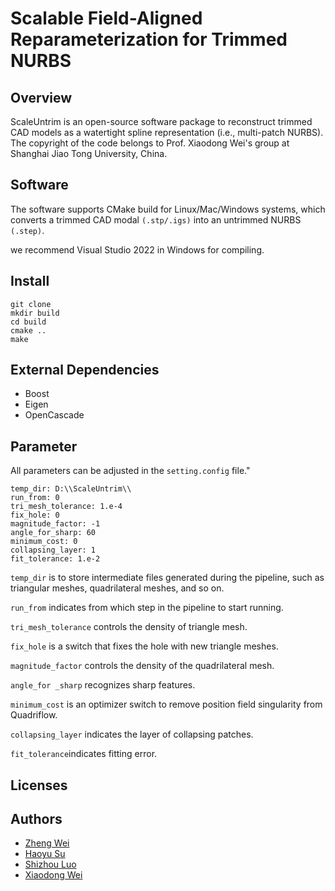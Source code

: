 # Scalable Field-Aligned Reparameterization for Trimmed NURBS

## Overview
ScaleUntrim is an open-source software package to reconstruct trimmed CAD models as a watertight spline representation (i.e., multi-patch NURBS). The copyright of the code belongs to Prof. Xiaodong Wei's group at Shanghai Jiao Tong University, China.

## Software

The software supports CMake build for Linux/Mac/Windows systems, which converts a trimmed CAD modal  `(.stp/.igs)` into an untrimmed NURBS `(.step)`.

we recommend Visual Studio 2022 in Windows for compiling.

## Install

```
git clone 
mkdir build
cd build
cmake .. 
make
```

## External Dependencies

- Boost
- Eigen
- OpenCascade

## Parameter 

All parameters can be adjusted in the `setting.config` file."

```text
temp_dir: D:\\ScaleUntrim\\
run_from: 0
tri_mesh_tolerance: 1.e-4
fix_hole: 0
magnitude_factor: -1
angle_for_sharp: 60
minimum_cost: 0
collapsing_layer: 1
fit_tolerance: 1.e-2
```

`temp_dir` is to store intermediate files generated during the pipeline, such as triangular meshes, quadrilateral meshes, and so on.

`run_from` indicates from which step in the pipeline to start running.

`tri_mesh_tolerance` controls the density of triangle mesh.

`fix_hole` is a switch that fixes the hole with new triangle meshes.

`magnitude_factor` controls the density of the quadrilateral mesh.

`angle_for _sharp` recognizes sharp features.

`minimum_cost` is an optimizer switch to remove position field singularity from Quadriflow.

`collapsing_layer` indicates the layer of collapsing patches.

`fit_tolerance`indicates fitting error.

## Licenses

## Authors

- <u>Zheng Wei</u>
- <u>Haoyu Su</u>
- <u>Shizhou Luo</u>
- <u>Xiaodong Wei</u>
